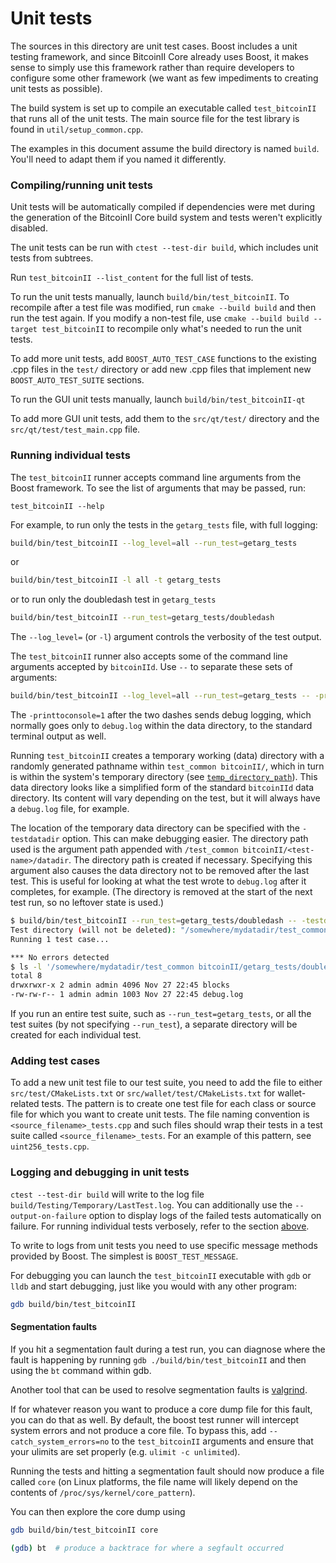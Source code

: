 # Unit tests

The sources in this directory are unit test cases. Boost includes a
unit testing framework, and since BitcoinII Core already uses Boost, it makes
sense to simply use this framework rather than require developers to
configure some other framework (we want as few impediments to creating
unit tests as possible).

The build system is set up to compile an executable called `test_bitcoinII`
that runs all of the unit tests. The main source file for the test library is found in
`util/setup_common.cpp`.

The examples in this document assume the build directory is named
`build`. You'll need to adapt them if you named it differently.

### Compiling/running unit tests

Unit tests will be automatically compiled if dependencies were met
during the generation of the BitcoinII Core build system
and tests weren't explicitly disabled.

The unit tests can be run with `ctest --test-dir build`, which includes unit
tests from subtrees.

Run `test_bitcoinII --list_content` for the full list of tests.

To run the unit tests manually, launch `build/bin/test_bitcoinII`. To recompile
after a test file was modified, run `cmake --build build` and then run the test again. If you
modify a non-test file, use `cmake --build build --target test_bitcoinII` to recompile only what's needed
to run the unit tests.

To add more unit tests, add `BOOST_AUTO_TEST_CASE` functions to the existing
.cpp files in the `test/` directory or add new .cpp files that
implement new `BOOST_AUTO_TEST_SUITE` sections.

To run the GUI unit tests manually, launch `build/bin/test_bitcoinII-qt`

To add more GUI unit tests, add them to the `src/qt/test/` directory and
the `src/qt/test/test_main.cpp` file.

### Running individual tests

The `test_bitcoinII` runner accepts command line arguments from the Boost
framework. To see the list of arguments that may be passed, run:

```
test_bitcoinII --help
```

For example, to run only the tests in the `getarg_tests` file, with full logging:

```bash
build/bin/test_bitcoinII --log_level=all --run_test=getarg_tests
```

or

```bash
build/bin/test_bitcoinII -l all -t getarg_tests
```

or to run only the doubledash test in `getarg_tests`

```bash
build/bin/test_bitcoinII --run_test=getarg_tests/doubledash
```

The `--log_level=` (or `-l`) argument controls the verbosity of the test output.

The `test_bitcoinII` runner also accepts some of the command line arguments accepted by
`bitcoinIId`. Use `--` to separate these sets of arguments:

```bash
build/bin/test_bitcoinII --log_level=all --run_test=getarg_tests -- -printtoconsole=1
```

The `-printtoconsole=1` after the two dashes sends debug logging, which
normally goes only to `debug.log` within the data directory, to the
standard terminal output as well.

Running `test_bitcoinII` creates a temporary working (data) directory with a randomly
generated pathname within `test_common bitcoinII/`, which in turn is within
the system's temporary directory (see
[`temp_directory_path`](https://en.cppreference.com/w/cpp/filesystem/temp_directory_path)).
This data directory looks like a simplified form of the standard `bitcoinIId` data
directory. Its content will vary depending on the test, but it will always
have a `debug.log` file, for example.

The location of the temporary data directory can be specified with the
`-testdatadir` option. This can make debugging easier. The directory
path used is the argument path appended with
`/test_common bitcoinII/<test-name>/datadir`.
The directory path is created if necessary.
Specifying this argument also causes the data directory
not to be removed after the last test. This is useful for looking at
what the test wrote to `debug.log` after it completes, for example.
(The directory is removed at the start of the next test run,
so no leftover state is used.)

```bash
$ build/bin/test_bitcoinII --run_test=getarg_tests/doubledash -- -testdatadir=/somewhere/mydatadir
Test directory (will not be deleted): "/somewhere/mydatadir/test_common bitcoinII/getarg_tests/doubledash/datadir"
Running 1 test case...

*** No errors detected
$ ls -l '/somewhere/mydatadir/test_common bitcoinII/getarg_tests/doubledash/datadir'
total 8
drwxrwxr-x 2 admin admin 4096 Nov 27 22:45 blocks
-rw-rw-r-- 1 admin admin 1003 Nov 27 22:45 debug.log
```

If you run an entire test suite, such as `--run_test=getarg_tests`, or all the test suites
(by not specifying `--run_test`), a separate directory
will be created for each individual test.

### Adding test cases

To add a new unit test file to our test suite, you need
to add the file to either `src/test/CMakeLists.txt` or
`src/wallet/test/CMakeLists.txt` for wallet-related tests. The pattern is to create
one test file for each class or source file for which you want to create
unit tests. The file naming convention is `<source_filename>_tests.cpp`
and such files should wrap their tests in a test suite
called `<source_filename>_tests`. For an example of this pattern,
see `uint256_tests.cpp`.

### Logging and debugging in unit tests

`ctest --test-dir build` will write to the log file `build/Testing/Temporary/LastTest.log`. You can
additionally use the `--output-on-failure` option to display logs of the failed tests automatically
on failure. For running individual tests verbosely, refer to the section
[above](#running-individual-tests).

To write to logs from unit tests you need to use specific message methods
provided by Boost. The simplest is `BOOST_TEST_MESSAGE`.

For debugging you can launch the `test_bitcoinII` executable with `gdb` or `lldb` and
start debugging, just like you would with any other program:

```bash
gdb build/bin/test_bitcoinII
```

#### Segmentation faults

If you hit a segmentation fault during a test run, you can diagnose where the fault
is happening by running `gdb ./build/bin/test_bitcoinII` and then using the `bt` command
within gdb.

Another tool that can be used to resolve segmentation faults is
[valgrind](https://valgrind.org/).

If for whatever reason you want to produce a core dump file for this fault, you can do
that as well. By default, the boost test runner will intercept system errors and not
produce a core file. To bypass this, add `--catch_system_errors=no` to the
`test_bitcoinII` arguments and ensure that your ulimits are set properly (e.g. `ulimit -c
unlimited`).

Running the tests and hitting a segmentation fault should now produce a file called `core`
(on Linux platforms, the file name will likely depend on the contents of
`/proc/sys/kernel/core_pattern`).

You can then explore the core dump using
```bash
gdb build/bin/test_bitcoinII core

(gdb) bt  # produce a backtrace for where a segfault occurred
```
